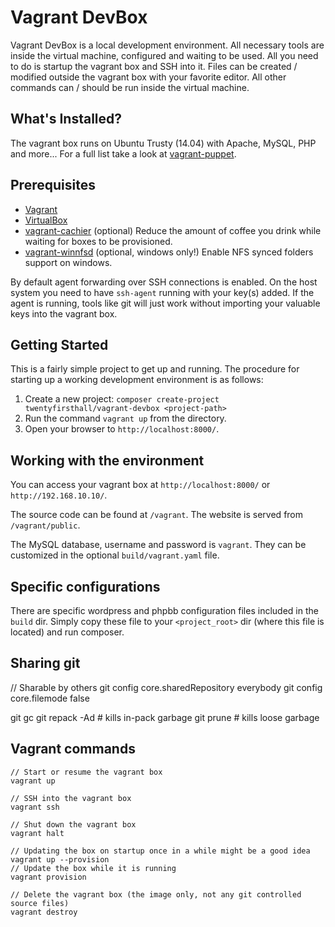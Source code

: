 Vagrant DevBox
==============

Vagrant DevBox is a local development environment. All necessary tools are inside the virtual machine, configured and waiting to be used. All you need to do is startup the vagrant box and SSH into it. Files can be created / modified outside the vagrant box with your favorite editor. All other commands can / should be run inside the virtual machine.

What's Installed?
-----------------

The vagrant box runs on Ubuntu Trusty (14.04) with Apache, MySQL, PHP and more... For a full list take a look at [vagrant-puppet](https://github.com/twentyfirsthall/vagrant-puppet).

Prerequisites
-------------

- [Vagrant](http://vagrantup.com/v1/docs/getting-started/index.html)
- [VirtualBox](https://www.virtualbox.org/)
- [vagrant-cachier](https://github.com/fgrehm/vagrant-cachier) (optional) Reduce the amount of coffee you drink while waiting for boxes to be provisioned.
- [vagrant-winnfsd](https://github.com/GM-Alex/vagrant-winnfsd) (optional, windows only!) Enable NFS synced folders support on windows.

By default agent forwarding over SSH connections is enabled. On the host system you need to have `ssh-agent` running with your key(s) added. If the agent is running, tools like git will just work without importing your valuable keys into the vagrant box.

Getting Started
---------------

This is a fairly simple project to get up and running. The procedure for starting up a working development environment is as follows:

1. Create a new project: `composer create-project twentyfirsthall/vagrant-devbox <project-path>`
2. Run the command `vagrant up` from the directory.
3. Open your browser to `http://localhost:8000/`.

Working with the environment
----------------------------

You can access your vagrant box at `http://localhost:8000/` or `http://192.168.10.10/`.

The source code can be found at `/vagrant`. The website is served from `/vagrant/public`.

The MySQL database, username and password is `vagrant`. They can be customized in the optional `build/vagrant.yaml` file.

Specific configurations
-----------------------

There are specific wordpress and phpbb configuration files included in the `build` dir. Simply copy these file to your `<project_root>` dir (where this file is located) and run composer.

Sharing git
-----------

// Sharable by others
git config core.sharedRepository everybody
git config core.filemode false

git gc
git repack -Ad      # kills in-pack garbage
git prune           # kills loose garbage

Vagrant commands
----------------

    // Start or resume the vagrant box
    vagrant up

    // SSH into the vagrant box
    vagrant ssh

    // Shut down the vagrant box
    vagrant halt

    // Updating the box on startup once in a while might be a good idea
    vagrant up --provision
    // Update the box while it is running
    vagrant provision

    // Delete the vagrant box (the image only, not any git controlled source files)
    vagrant destroy
